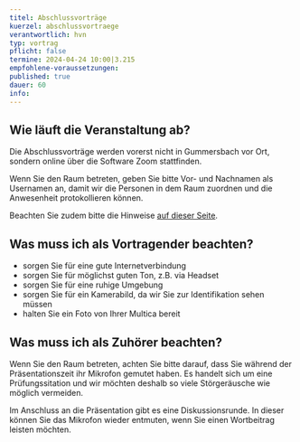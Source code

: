 ```yaml
---
titel: Abschlussvorträge
kuerzel: abschlussvortraege
verantwortlich: hvn
typ: vortrag
pflicht: false
termine: 2024-04-24 10:00|3.215
empfohlene-voraussetzungen: 
published: true
dauer: 60
info: 
---
```


## Wie läuft die Veranstaltung ab?
Die Abschlussvorträge werden vorerst nicht in Gummersbach vor Ort, sondern online über die Software Zoom stattfinden.

Wenn Sie den Raum betreten, geben Sie bitte Vor- und Nachnamen als Usernamen an, damit wir die Personen in dem Raum zuordnen und die Anwesenheit protokollieren können.

Beachten Sie zudem bitte die Hinweise [auf dieser Seite](/mi-bachelor-praxisprojektseminar/hinweise-onlinesessions).

## Was muss ich als Vortragender beachten?
* sorgen Sie für eine gute Internetverbindung
* sorgen Sie für möglichst guten Ton, z.B. via Headset
* sorgen Sie für eine ruhige Umgebung
* sorgen Sie für ein Kamerabild, da wir Sie zur Identifikation sehen müssen
* halten Sie ein Foto von Ihrer Multica bereit

## Was muss ich als Zuhörer beachten?
Wenn Sie den Raum betreten, achten Sie bitte darauf, dass Sie während der Präsentationszeit ihr Mikrofon gemutet haben. Es handelt sich um eine Prüfungssitation und wir möchten deshalb so viele Störgeräusche wie möglich vermeiden.

Im Anschluss an die Präsentation gibt es eine Diskussionsrunde. In dieser können Sie das Mikrofon wieder entmuten, wenn Sie einen Wortbeitrag leisten möchten.
